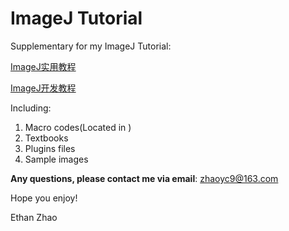 # ImageJ Tutorial
Supplementary for my ImageJ Tutorial: 


[ImageJ实用教程](https://zhuanlan.zhihu.com/c_1069243926476673024)

[ImageJ开发教程](https://zhuanlan.zhihu.com/c_1101076075773370368)

Including:
1. Macro codes(Located in )
2. Textbooks
3. Plugins files
4. Sample images

**Any questions, please contact me via email**: zhaoyc9@163.com

Hope you enjoy!

Ethan Zhao

